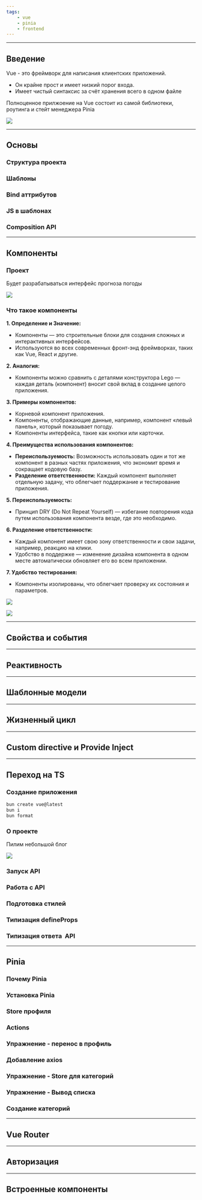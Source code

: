 ```yaml
---
tags:
    - vue
    - pinia
    - frontend
---
```


---

## Введение

Vue - это фреймворк для написания клиентских приложений.

- Он крайне прост и имеет низкий порог входа.
- Имеет чистый синтаксис за счёт хранения всего в одном файле

Полноценное прилжоение на Vue состоит из самой библиотеки, роутинга и стейт менеджера Pinia

![](_png/8e5879dc4259751e1d94faf789dcb085.png)

---

## Основы

### Структура проекта

### Шаблоны

### Bind аттрибутов

### JS в шаблонах

### Composition API

---

## Компоненты

### Проект

Будет разрабатываться интерфейс прогноза погоды

![](_png/6ffe58af9c06d9e2ade8e2105b60d56d.png)

### Что такое компоненты

**1. Определение и Значение:**

- Компоненты — это строительные блоки для создания сложных и интерактивных интерфейсов.
- Используются во всех современных фронт-энд фреймворках, таких как Vue, React и другие.

**2. Аналогия:**

- Компоненты можно сравнить с деталями конструктора Lego — каждая деталь (компонент) вносит свой вклад в создание целого приложения.

**3. Примеры компонентов:**

- Корневой компонент приложения.
- Компоненты, отображающие данные, например, компонент «левый панель», который показывает погоду.
- Компоненты интерфейса, такие как кнопки или карточки.

**4. Преимущества использования компонентов:**

- **Переиспользуемость:** Возможность использовать один и тот же компонент в разных частях приложения, что экономит время и сокращает кодовую базу.
- **Разделение ответственности:** Каждый компонент выполняет отдельную задачу, что облегчает поддержание и тестирование приложения.

**5. Переиспользуемость:**

- Принцип DRY (Do Not Repeat Yourself) — избегание повторения кода путем использования компонента везде, где это необходимо.

**6. Разделение ответственности:**

- Каждый компонент имеет свою зону ответственности и свои задачи, например, реакцию на клики.
- Удобство в поддержке — изменение дизайна компонента в одном месте автоматически обновляет его во всем приложении.

**7. Удобство тестирования:**

- Компоненты изолированы, что облегчает проверку их состояния и параметров.

![](_png/9682bfffad86a937e4dcd05c105d8a72.png)

![](_png/9e1704c8e966795e0353a272380fa9a9.png)

---

## Свойства и события

---

## Реактивность

---

## Шаблонные модели

---

## Жизненный цикл

---

## Custom directive и Provide Inject

---

## Переход на TS

### Создание приложения

```bash
bun create vue@latest
bun i
bun format
```

### О проекте

Пилим небольшой блог

![](../../../_png/Pasted%20image%2020250807193826.png)

### Запуск API

### Работа с API

### Подготовка стилей

### Типизация defineProps

### Типизация ответа  API

---

## Pinia

### Почему Pinia

### Установка Pinia

### Store профиля

### Actions

### Упражнение - перенос в профиль

### Добавление axios

### Упражнение - Store для категорий

### Упражнение - Вывод списка

### Создание категорий

---

## Vue Router

---

## Авторизация

---

## Встроенные компоненты
